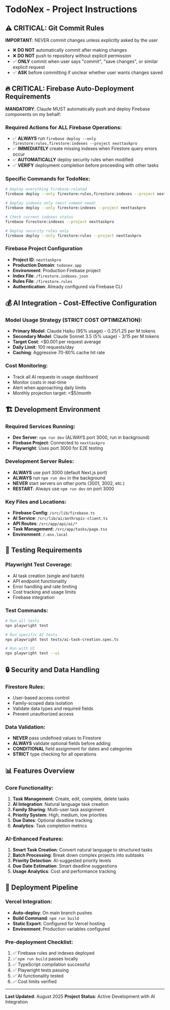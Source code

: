 # TodoNex - Project Instructions

## ⚠️ CRITICAL: Git Commit Rules
**IMPORTANT**: NEVER commit changes unless explicitly asked by the user
- ❌ **DO NOT** automatically commit after making changes
- ❌ **DO NOT** push to repository without explicit permission
- ✅ **ONLY** commit when user says "commit", "save changes", or similar explicit request
- ✅ **ASK** before committing if unclear whether user wants changes saved

## 🔥 CRITICAL: Firebase Auto-Deployment Requirements
**MANDATORY**: Claude MUST automatically push and deploy Firebase components on my behalf:

### Required Actions for ALL Firebase Operations:
- ✅ **ALWAYS** run `firebase deploy --only firestore:rules,firestore:indexes --project nexttaskpro`
- ✅ **IMMEDIATELY** create missing indexes when Firestore query errors occur
- ✅ **AUTOMATICALLY** deploy security rules when modified
- ✅ **VERIFY** deployment completion before proceeding with other tasks

### Specific Commands for TodoNex:
```bash
# Deploy everything Firebase-related
firebase deploy --only firestore:rules,firestore:indexes --project nexttaskpro

# Deploy indexes only (most common need)
firebase deploy --only firestore:indexes --project nexttaskpro

# Check current indexes status
firebase firestore:indexes --project nexttaskpro

# Deploy security rules only
firebase deploy --only firestore:rules --project nexttaskpro
```

### Firebase Project Configuration
- **Project ID**: `nexttaskpro`
- **Production Domain**: `todonex.app`
- **Environment**: Production Firebase project
- **Index File**: `/firestore.indexes.json`
- **Rules File**: `/firestore.rules`
- **Authentication**: Already configured via Firebase CLI

## 💰 AI Integration - Cost-Effective Configuration
### Model Usage Strategy (STRICT COST OPTIMIZATION):
- **Primary Model**: Claude Haiku (95% usage) - $0.25/$1.25 per M tokens
- **Secondary Model**: Claude Sonnet 3.5 (5% usage) - $3/$15 per M tokens
- **Target Cost**: <$0.001 per request average
- **Daily Limit**: 100 requests/day
- **Caching**: Aggressive 70-80% cache hit rate

### Cost Monitoring:
- Track all AI requests in usage dashboard
- Monitor costs in real-time
- Alert when approaching daily limits
- Monthly projection target: <$5/month

## 🏗️ Development Environment
### Required Services Running:
- **Dev Server**: `npm run dev` (ALWAYS port 3000, run in background)
- **Firebase Project**: Connected to `nexttaskpro`
- **Playwright**: Uses port 3000 for E2E testing

### Development Server Rules:
- **ALWAYS** use port 3000 (default Next.js port)
- **ALWAYS** run `npm run dev` in the background
- **NEVER** start servers on other ports (3001, 3002, etc.)
- **RESTART**: Always use `npm run dev` on port 3000

### Key Files and Locations:
- **Firebase Config**: `/src/lib/firebase.ts`
- **AI Service**: `/src/lib/ai/anthropic-client.ts`
- **API Routes**: `/src/app/api/ai/*`
- **Task Management**: `/src/app/tasks/page.tsx`
- **Environment**: `/.env.local`

## 🧪 Testing Requirements
### Playwright Test Coverage:
- AI task creation (single and batch)
- API endpoint functionality
- Error handling and rate limiting
- Cost tracking and usage limits
- Firebase integration

### Test Commands:
```bash
# Run all tests
npx playwright test

# Run specific AI tests
npx playwright test tests/ai-task-creation.spec.ts

# Run with UI
npx playwright test --ui
```

## 🔒 Security and Data Handling
### Firestore Rules:
- User-based access control
- Family-scoped data isolation
- Validate data types and required fields
- Prevent unauthorized access

### Data Validation:
- **NEVER** pass undefined values to Firestore
- **ALWAYS** validate optional fields before adding
- **CONDITIONAL** field assignment for dates and categories
- **STRICT** type checking for all operations

## 📊 Features Overview
### Core Functionality:
1. **Task Management**: Create, edit, complete, delete tasks
2. **AI Integration**: Natural language task creation
3. **Family Sharing**: Multi-user task assignment
4. **Priority System**: High, medium, low priorities
5. **Due Dates**: Optional deadline tracking
6. **Analytics**: Task completion metrics

### AI-Enhanced Features:
1. **Smart Task Creation**: Convert natural language to structured tasks
2. **Batch Processing**: Break down complex projects into subtasks
3. **Priority Detection**: AI-suggested priority levels
4. **Due Date Estimation**: Smart deadline suggestions
5. **Usage Analytics**: Cost and performance tracking

## 🚀 Deployment Pipeline
### Vercel Integration:
- **Auto-deploy**: On main branch pushes
- **Build Command**: `npm run build`
- **Static Export**: Configured for Vercel hosting
- **Environment**: Production variables configured

### Pre-deployment Checklist:
1. ✅ Firebase rules and indexes deployed
2. ✅ `npm run build` passes locally
3. ✅ TypeScript compilation successful
4. ✅ Playwright tests passing
5. ✅ AI functionality tested
6. ✅ Cost limits verified

---
**Last Updated**: August 2025
**Project Status**: Active Development with AI Integration